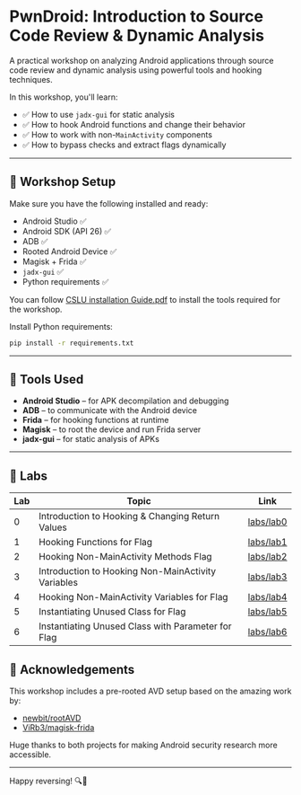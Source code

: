 # PwnDroid: Introduction to Source Code Review & Dynamic Analysis

A practical workshop on analyzing Android applications through source code review and dynamic analysis using powerful tools and hooking techniques.

In this workshop, you'll learn:

- ✅ How to use `jadx-gui` for static analysis  
- ✅ How to hook Android functions and change their behavior  
- ✅ How to work with non-`MainActivity` components  
- ✅ How to bypass checks and extract flags dynamically  

---

## 🚀 Workshop Setup

Make sure you have the following installed and ready:

- Android Studio ✅  
- Android SDK (API 26) ✅  
- ADB ✅  
- Rooted Android Device ✅  
- Magisk + Frida ✅  
- `jadx-gui` ✅  
- Python requirements ✅

You can follow [CSLU installation Guide.pdf](CSLU%20Installation%20Guide.pdf) to install the tools required for the workshop.

Install Python requirements:
```bash
pip install -r requirements.txt
```

---

## 🧪 Tools Used

- **Android Studio** – for APK decompilation and debugging  
- **ADB** – to communicate with the Android device  
- **Frida** – for hooking functions at runtime  
- **Magisk** – to root the device and run Frida server  
- **jadx-gui** – for static analysis of APKs  

---

## 🧩 Labs

| Lab  | Topic                                               | Link             |
|------|-----------------------------------------------------|------------------|
| 0    | Introduction to Hooking & Changing Return Values    | [labs/lab0](labs/lab0) |
| 1    | Hooking Functions for Flag                          | [labs/lab1](labs/lab1) |
| 2    | Hooking Non-MainActivity Methods Flag               | [labs/lab2](labs/lab2) |
| 3    | Introduction to Hooking Non-MainActivity Variables  | [labs/lab3](labs/lab3) |
| 4    | Hooking Non-MainActivity Variables for Flag         | [labs/lab4](labs/lab4) |
| 5    | Instantiating Unused Class for Flag                 | [labs/lab5](labs/lab5) |
| 6    | Instantiating Unused Class with Parameter for Flag         | [labs/lab6](labs/lab6) |


## 🙏 Acknowledgements

This workshop includes a pre-rooted AVD setup based on the amazing work by:

- [newbit/rootAVD](https://gitlab.com/newbit/rootAVD)  
- [ViRb3/magisk-frida](https://github.com/ViRb3/magisk-frida)

Huge thanks to both projects for making Android security research more accessible.

---

Happy reversing! 🔍📱
